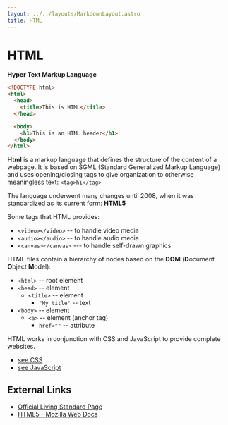 ```yaml
---
layout: ../../layouts/MarkdownLayout.astro
title: HTML
---
```


# HTML
**Hyper Text Markup Language**
```HTML
<!DOCTYPE html>
<html>
  <head>
    <title>This is HTML</title>
  </head>

  <body>
    <h1>This is an HTML header</h1>
  </body>
</html>
```
**Html** is a markup language that defines the structure of the content 
of a webpage. It is based on SGML (Standard Generalized Markup Language) and 
uses opening/closing tags to give organization to otherwise meaningless text: 
`<tag>hi</tag>`

The language underwent many changes until 2008, when it was standardized as its 
current form: **HTML5**

Some tags that HTML provides:
- `<video></video>` -- to handle video media
- `<audio></audio>` -- to handle audio media
- `<canvas></canvas>` --- to handle self-drawn graphics

HTML files contain a hierarchy of nodes based on the **DOM** 
(**D**ocument **O**bject **M**odel):
- `<html>` -- root element
- `<head>` -- element
  - `<title>` -- element
    - `"My title"` -- text
- `<body>` -- element
    - `<a>` -- element (anchor tag)
      - `href=""` -- attribute

HTML works in conjunction with CSS and JavaScript to provide complete websites.
- [see CSS](./css)
- [see JavaScript](./javascript)

## External Links
- [Official Living Standard Page](https://html.spec.whatwg.org/)
- [HTML5 - Mozilla Web Docs](https://developer.mozilla.org/en-US/docs/Glossary/HTML5)

